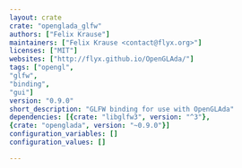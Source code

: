 ```yaml
---
layout: crate
crate: "openglada_glfw"
authors: ["Felix Krause"]
maintainers: ["Felix Krause <contact@flyx.org>"]
licenses: ["MIT"]
websites: ["http://flyx.github.io/OpenGLAda/"]
tags: ["opengl",
"glfw",
"binding",
"gui"]
version: "0.9.0"
short_description: "GLFW binding for use with OpenGLAda"
dependencies: [{crate: "libglfw3", version: "^3"},
{crate: "openglada", version: "~0.9.0"}]
configuration_variables: []
configuration_values: []

---
```



